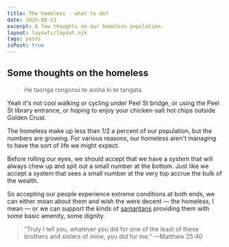 ```yaml
---
title: The homeless - what to do?
date: 2025-08-23
excerpt: A few thoughts on our homeless population.
layout: layouts/layout.njk
tags: posts
isPost: true
---
```


## Some thoughts on the homeless 

>He taonga rongonui te aroha ki te tangata

Yeah it's not cool walking or cycling under Peel St bridge, or using the Peel St library entrance, or hoping to enjoy your chicken-salt hot chips outside Golden Crust. 

The homeless make up less than 1/2 a percent of our population, but the numbers are growing. For various reasons, our homeless aren't managing to have the sort of life we might expect. 

Before rolling our eyes, we should accept that we have a system that will always chew up and spit out a small number at the bottom. Just like we accept a system that sees a small number at the very top accrue the bulk of the wealth.  

So accepting our people experience extreme conditions at both ends, we can either moan about them and wish the were decent &mdash; the homeless, I mean &mdash; or we can support the kinds of [samaritans](https://www.tauawhi.org/our-team) providing them with some basic amenity, some dignity.

>“Truly I tell you, whatever you did for one of the least of these brothers and sisters of mine, you did for me.”
&mdash;Matthew 25:40






